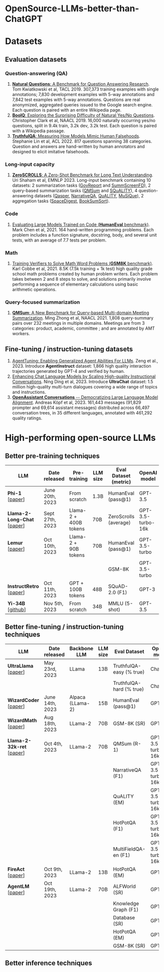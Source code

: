 # OpenSource-LLMs-better-than-ChatGPT


# Datasets

## Evaluation datasets

### Question-answering (QA)

1. [**Natural Questions**: A Benchmark for Question Answering Research](https://aclanthology.org/Q19-1026/). Tom Kwiatkowski et al, TACL 2019. 307,373 training examples with single annotations; 7,830 development examples with 5-way annotations and 7,842 test examples with 5-way annotations. Questions are real anonymized, aggregated queries issued to the Google search engine. Each question is paired with an entire Wikipedia page. 
2. [**BoolQ**: Exploring the Surprising Difficulty of Natural Yes/No Questions](https://aclanthology.org/N19-1300/). Christopher Clark et al, NAACL 2019. 16,000 naturally occurring yes/no questions, split in 9.4k train, 3.2k dev, 3.2k test. Each question is paired with a Wikipedia passage. 
3. [**TruthfulQA**: Measuring How Models Mimic Human Falsehoods](https://arxiv.org/abs/2109.07958). Stephanie Lin et al, ACL 2022. 817 questions spanning 38 categories. Question and answers are hand-written by human annotators and designed to elicit imitative falsehoods.

### Long-input capacity

1. [**ZeroSCROLLS**: A Zero-Shot Benchmark for Long Text Understanding](https://arxiv.org/abs/2305.14196). Uri Shaham et al, EMNLP 2023. Long-input benchmark containing 10 datasets: 2 summarization tasks ([GovReport](https://arxiv.org/abs/2104.02112) and [SummScreenFD](https://arxiv.org/abs/2104.07091)), 2 query-based summarization tasks ([QMSum](https://arxiv.org/abs/2104.05938) and [SQuALITY](https://arxiv.org/abs/2205.11465)), 4 question-answering datasets ([Qasper](https://arxiv.org/abs/2105.03011), [NarrativeQA](https://arxiv.org/abs/1712.07040), [QuALITY](https://arxiv.org/abs/2112.08608), [MuSiQue](https://arxiv.org/abs/2108.00573)), 2 aggregation tasks ([SpaceDigest](https://arxiv.org/abs/2012.04443), [BookSumSort](https://arxiv.org/abs/2105.08209)). 

### Code

1. [Evaluating Large Models Trained on Code (**HumanEval** benchmark)](https://arxiv.org/abs/2107.03374). Mark Chen et al, 2021. 164 hand-written programming problems. Each problem includes a function signature, docstring, body, and several unit tests, with an average of 7.7 tests per problem.

### Math

1. [Training Verifiers to Solve Math Word Problems (**GSM8K** benchmark)](https://arxiv.org/abs/2110.14168). Karl Cobbe et al, 2021. 8.5K (7.5k training + 1k test) high quality grade school math problems created by human problem writers. Each problem takes between 2 and 8 steps to solve, and solutions primarily involve performing a sequence of elementary calculations using basic arithmetic operations.

### Query-focused summarization

1. [**QMSum**: A New Benchmark for Query-based Multi-domain Meeting Summarization](https://arxiv.org/abs/2104.05938). Ming Zhong et al, NAACL 2021. 1,808 query-summary pairs over 232 meetings in multiple domains. Meetings are from 3 categories: product, academic, committee ; and are annotated by AMT workers.

## Fine-tuning / instruction-tuning datasets

1. [AgentTuning: Enabling Generalized Agent Abilities For LLMs](https://arxiv.org/pdf/2310.12823.pdf). Zeng et al., 2023. Introduce **AgentInstruct** dataset: 1,866 high quality interaction trajectories generated by GPT-4 and verified by human.
2. [Enhancing Chat Language Models by Scaling High-quality Instructional Conversations](https://arxiv.org/abs/2305.14233). Ning Ding et al, 2023. Introduce **UltraChat** dataset: 1.5 million high-quality multi-turn dialogues covering a wide range of topics and instructions.
3. [**OpenAssistant Conversations** -- Democratizing Large Language Model Alignment](https://arxiv.org/abs/2304.07327). Andreas Köpf et al, 2023. 161,443 messages (91,829 prompter and 69,614 assistant messages) distributed across 66,497 conversation trees, in 35 different languages, annotated with 461,292 quality ratings.


# High-performing open-source LLMs

## Better pre-training techniques

| **LLM**     | **Date released** | **Pre-training** | **LLM size** | **Eval Dataset (metric)** | **OpenAI model** | **OpenAI result** | **LLM result** | **Gain (%)** |
|-------------|-------------------|------------------|--------------|---------------------------|------------------|-------------------|----------------|--------------|
| **Phi-1** [[paper](https://arxiv.org/abs/2306.11644)] | June 20th, 2023 | From scratch | 1.3B | HumanEval (pass@1) | GPT-3.5 | 47.0 | 50.6 | +7.7% |
| **Llama-2-Long-Chat** [[paper](https://arxiv.org/abs/2309.16039)] | Sept 27th, 2023 | Llama-2 + 400B tokens | 70B | ZeroScrolls (average) | GPT-3.5-turbo-16k | 36.7 | 37.7 | +2.7% |
| **Lemur** [[paper](https://arxiv.org/abs/2310.06830)] | Oct 10th, 2023 | Llama-2 + 90B tokens | 70B | HumanEval (pass@1) | GPT-3.5-turbo | 37.78 | 46.67 | +23.5% |
| | | | | GSM-8K | GPT-3.5-turbo | 43.75 | 58.33 | +33.3% |
| **InstructRetro** [[paper](https://arxiv.org/abs/2310.07713)] | Oct 11th, 2023 | GPT + 100B tokens | 48B | SQuAD-2.0 (F1) | GPT-3 | 59.5 | 75.6 | +27.1% |
| **Yi-34B** [[github](https://github.com/01-ai/Yi)] | Nov 5th, 2023 | From scratch | 34B | MMLU (5-shot) | GPT-3.5 | 70.0 | 76.3 | +9.0% |

## Better fine-tuning / instruction-tuning techniques

| **LLM**     | **Date released** | **Backbone LLM** | **LLM size** | **Eval Dataset** | **OpenAI model** | **OpenAI result** | **LLM result** | **Gain (%)** |
|-------------|-------------------|------------------|--------------|------------------|------------------|-------------------|----------------|--------------|
| **UltraLlama** [[paper](https://arxiv.org/abs/2305.14233)] | May 23rd, 2023 | LLama | 13B | TruthfulQA-easy (% true) | ChatGPT | 9.77 | 9.90 | +1.3% |
| | | | | TruthfulQA-hard (% true) | ChatGPT | 9.30 | 9.33 | +0.3% |
| **WizardCoder** [[paper](https://arxiv.org/abs/2306.08568)] | June 14th, 2023 | Alpaca (LLama-2) | 15B | HumanEval (pass@1) | GPT-3.5 | 48.1 | 57.3 | +19.1% |
| **WizardMath** [[paper](https://arxiv.org/abs/2308.09583)] | Aug 18th, 2023 | LLama-2 | 70B | GSM-8K (SR) | GPT-3.5 | 57.1 | 81.6 | +42.9% |
| **Llama-2-32k-ret** [[paper](https://arxiv.org/abs/2310.03025)] | Oct 4th, 2023 | LLama-2 | 70B | QMSum (R-1) | GPT-3.5-turbo-16k | 17.6 | 18.5 | +5.1% |
| | | | | NarrativeQA (F1) | GPT-3.5-turbo-16k | 28.8 | 31.5 | +9.4% |
| | | | | QuALITY (EM) | GPT-3.5-turbo-16k | 72.6 | 75.6 | +4.1% |
| | | | | HotPotQA (F1) | GPT-3.5-turbo-16k | 51.6 | 53.9 | +4.5% |
| | | | | MultiFieldQA-en (F1) | GPT-3.5-turbo-16k | 52.3 | 52.9 | +1.1% |
| **FireAct** [[paper](https://arxiv.org/abs/2310.05915)] | Oct 9th, 2023 | LLama-2 | 13B | HotPotQA (EM) | GPT-3.5 | 31.4 | 34.4 | +9.6% |
| **AgentLM** [[paper](https://arxiv.org/abs/2310.12823)] | Oct 19th, 2023 | LLama-2 | 70B | ALFWorld (SR) | GPT-4 | 78.0 | 86.0 | +10.3% |
| | | | | Knowledge Graph (F1) | GPT-3.5 | 27.2 | 47.0 | +72.8% |
| | | | | Database (SR) | GPT-4 | 33.7 | 37.7 | +11.9% |
| | | | | HotPotQA (EM) | GPT-3.5 | 37.4 | 41.6 | +11.2% |
| | | | | GSM-8K (SR) | GPT-3.5 | 57.1 | 59.7 | +4.6% |

## Better inference techniques 
